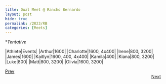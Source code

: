 ```yaml
---
title: Dual Meet @ Rancho Bernardo
layout: post
hide: true
permalink: /2023/RB
categories: [Meets]
---
```


**Tentative*

|Athlete|Events|
|Arthur|1600|
|Charlotte|1600, 4x400|
|Irene|800, 3200|
|James|1600|
|Kaitlyn|1600, 400, 4x400|
|Kamila|400|
|Kiana|800, 3200|
|Luke|800|
|Matt|800, 3200|
|Olivia|1600, 3200|

<div style="text-align: left"> <a href="{{site.baseurl}}/2023/JI">Prev</a></div> 
<div style="text-align: right"> <a href="{{site.baseurl}}/2023/FS">Next</a></div>